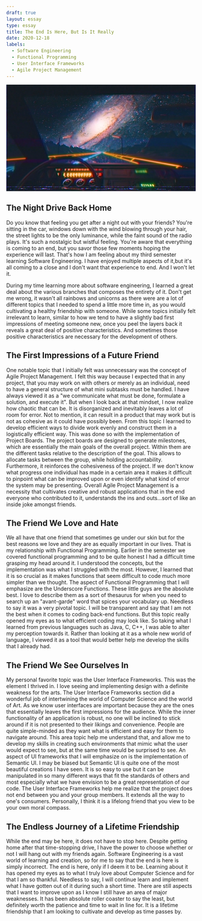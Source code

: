 ```yaml
---
draft: true
layout: essay
type: essay
title: The End Is Here, But Is It Really
date: 2020-12-18
labels:
  - Software Engineering
  - Functional Programming
  - User Interface Frameworks
  - Agile Project Management
---
```

<img class="ui small left square floated image" src="../images/nightDrive.jpg">

## The Night Drive Back Home
Do you know that feeling you get after a night out with your friends? You're sitting in the car, windows down with the wind blowing through your hair, the street lights to be the only luminance, while the faint sound of the radio plays. It's such a nostalgic but wistful feeling. You're aware that everything is coming to an end, but you savor those few moments hoping the experience will last. That's how I am feeling about my third semester learning Software Engineering. I have enjoyed multiple aspects of it,but it's all coming to a close and I don't want that experience to end. And I won't let it.

During my time learning more about software engineering, I learned a great deal about the various branches that composes the entirety of it. Don't get me wrong, it wasn't all rainbows and unicorns as there were are a lot of different topics that I needed to spend a little more time in, as you would cultivating a healthy friendship with someone. While some topics initially felt irrelevant to learn, similar to how we tend to have a slightly bad first impressions of meeting someone new, once you peel the layers back it reveals a great deal of positive characteristics. And sometimes those positive characteristics are necessary for the development of others.

## The First Impressions of a Future Friend

One notable topic that I initially felt was unnecessary was the concept of Agile Project Management. I felt this way because I expected that in any project, that you may work on with others or merely as an individual, need to have a general structure of what mini subtasks must be handled. I have always viewed it as a "we communicate what must be done, formulate a solution, and execute it". But when I look back at that mindset, I now realize how chaotic that can be. It is disorganized and inevitably leaves a lot of room for error. Not to mention, it can result in a product that may work but is not as cohesive as it could have possibly been. From this topic I learned to develop efficient ways to divide work evenly and construct them in a logistically efficient way. This was done so with the implementation of Project Boards. The project boards are designed to generate milestones, which are essentially the main goals of the overall project. Within them are the different tasks relative to the description of the goal. This allows to allocate tasks between the group, while holding accountability. Furthermore, it reinforces the cohesiveness of the project. If we don't know what progress one individual has made in a certain area it makes it difficult to pinpoint what can be improved upon or even identify what kind of error the system may be presenting. Overall Agile Project Management is a necessity that cultivates creative and robust applications that in the end everyone who contributed to it, understands the ins and outs...sort of like an inside joke amongst friends.

## The Friend We Love and Hate
We all have that one friend that sometimes ge under our skin but for the best reasons we love and they are as equally important in our lives. That is my relationship with Functional Programming. Earlier in the semester we covered functional programming and to be quite honest I had a difficult time grasping my head around it. I understood the concepts, but the implementation was what I struggled with the most. However, I learned that it is so crucial as it makes functions that seem difficult to code much more simpler than we thought. The aspect of Functional Programming that I will emphasize are the Underscore Functions. These little guys are the absolute best. I love to describe them as a sort of thesaurus for when you need to search up an "avant-garde" word that spices your vocabulary up. Needless to say it was a very pivotal topic. I will be transparent and say that I am not the best when it comes to coding back-end functions. But this topic really opened my eyes as to what efficient coding may look like. So taking what I learned from previous languages such as Java, C, C++, I was able to alter my perception towards it. Rather than looking at it as a whole new world of language, I viewed it as a tool that would better help me develop the skills that I already had.

## The Friend We See Ourselves In
My personal favorite topic was the User Interface Frameworks. This was the element I thrived in. I love seeing and implementing design with a definite weakness for the arts. The User Interface Frameworks section did a wonderful job of intertwining the world of Computer Science and the world of Art. As we know user interfaces are important because they are the ones that essentially leaves the first impressions for the audience. While the inner functionality of an application is robust, no one will be inclined to stick around if it is not presented to their likings and convenience. People are quite simple-minded as they want what is efficient and easy for them to navigate around. This area topic help me understand that, and allow me to develop my skills in creating such environments that mimic what the user would expect to see, but at the same time would be surprised to see. An aspect of UI frameworks that I will emphasize on is the implementation of Semantic UI. I may be biased but Semantic UI is quite one of the most beautiful creations I have seen. It is so easy to use but it can be manipulated in so many different ways that fit the standards of others and most especially what we have envision to be a great representation of our code. The User Interface Frameworks help me realize that the project does not end between you and your group members. It extends all the way to one's consumers. Personally, I think it is a lifelong friend that you view to be your own moral compass.

## The Endless Journey of a Lifetime Friendship
While the end may be here, it does not have to stop here. Despite getting home after that time-stopping drive, I have the power to choose whether or not I will hang out with my friends again. Software Engineering is a vast world of learning and creation, so for me to say that the end is here is simply incorrect. The end is here, only if I deem it to be. Learning about it has opened my eyes as to what I truly love about Computer Science and for that I am so thankful. Needless to say, I will continue learn and implement what I have gotten out of it during such a short time. There are still aspects that I want to improve upon as I know I still have an area of major weaknesses. It has been absolute roller coaster to say the least, but definitely worth the patience and time to wait in line for. It is a lifetime friendship that I am looking to cultivate and develop as time passes by.
